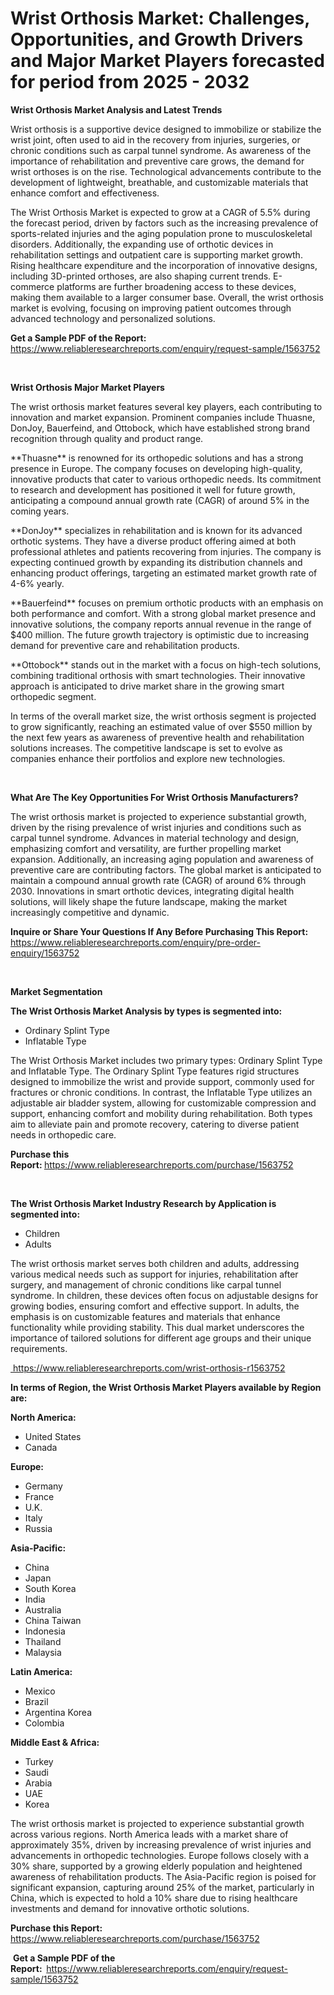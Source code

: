 <p><h1>Wrist Orthosis Market: Challenges, Opportunities, and Growth Drivers and Major Market Players forecasted for period from 2025 - 2032</h1></p><p><strong>Wrist Orthosis Market Analysis and Latest Trends</strong></p>
<p><p>Wrist orthosis is a supportive device designed to immobilize or stabilize the wrist joint, often used to aid in the recovery from injuries, surgeries, or chronic conditions such as carpal tunnel syndrome. As awareness of the importance of rehabilitation and preventive care grows, the demand for wrist orthoses is on the rise. Technological advancements contribute to the development of lightweight, breathable, and customizable materials that enhance comfort and effectiveness.</p><p>The Wrist Orthosis Market is expected to grow at a CAGR of 5.5% during the forecast period, driven by factors such as the increasing prevalence of sports-related injuries and the aging population prone to musculoskeletal disorders. Additionally, the expanding use of orthotic devices in rehabilitation settings and outpatient care is supporting market growth. Rising healthcare expenditure and the incorporation of innovative designs, including 3D-printed orthoses, are also shaping current trends. E-commerce platforms are further broadening access to these devices, making them available to a larger consumer base. Overall, the wrist orthosis market is evolving, focusing on improving patient outcomes through advanced technology and personalized solutions.</p></p>
<p><strong>Get a Sample PDF of the Report:&nbsp;</strong> <a href="https://www.reliableresearchreports.com/enquiry/request-sample/1563752?utm_campaign=2295&utm_medium=2&utm_source=Github&utm_content=ia&utm_term=13042025&utm_id=wrist-orthosis">https://www.reliableresearchreports.com/enquiry/request-sample/1563752</a></p>
<p>&nbsp;</p>
<p><strong>Wrist Orthosis Major Market Players</strong></p>
<p><p>The wrist orthosis market features several key players, each contributing to innovation and market expansion. Prominent companies include Thuasne, DonJoy, Bauerfeind, and Ottobock, which have established strong brand recognition through quality and product range.</p><p>**Thuasne** is renowned for its orthopedic solutions and has a strong presence in Europe. The company focuses on developing high-quality, innovative products that cater to various orthopedic needs. Its commitment to research and development has positioned it well for future growth, anticipating a compound annual growth rate (CAGR) of around 5% in the coming years.</p><p>**DonJoy** specializes in rehabilitation and is known for its advanced orthotic systems. They have a diverse product offering aimed at both professional athletes and patients recovering from injuries. The company is expecting continued growth by expanding its distribution channels and enhancing product offerings, targeting an estimated market growth rate of 4-6% yearly.</p><p>**Bauerfeind** focuses on premium orthotic products with an emphasis on both performance and comfort. With a strong global market presence and innovative solutions, the company reports annual revenue in the range of $400 million. The future growth trajectory is optimistic due to increasing demand for preventive care and rehabilitation products.</p><p>**Ottobock** stands out in the market with a focus on high-tech solutions, combining traditional orthosis with smart technologies. Their innovative approach is anticipated to drive market share in the growing smart orthopedic segment.</p><p>In terms of the overall market size, the wrist orthosis segment is projected to grow significantly, reaching an estimated value of over $550 million by the next few years as awareness of preventive health and rehabilitation solutions increases. The competitive landscape is set to evolve as companies enhance their portfolios and explore new technologies.</p></p>
<p>&nbsp;</p>
<p><strong>What Are The Key Opportunities For Wrist Orthosis Manufacturers?</strong></p>
<p><p>The wrist orthosis market is projected to experience substantial growth, driven by the rising prevalence of wrist injuries and conditions such as carpal tunnel syndrome. Advances in material technology and design, emphasizing comfort and versatility, are further propelling market expansion. Additionally, an increasing aging population and awareness of preventive care are contributing factors. The global market is anticipated to maintain a compound annual growth rate (CAGR) of around 6% through 2030. Innovations in smart orthotic devices, integrating digital health solutions, will likely shape the future landscape, making the market increasingly competitive and dynamic.</p></p>
<p><strong>Inquire or Share Your Questions If Any Before Purchasing This Report:</strong> <a href="https://www.reliableresearchreports.com/enquiry/pre-order-enquiry/1563752?utm_campaign=2295&utm_medium=2&utm_source=Github&utm_content=ia&utm_term=13042025&utm_id=wrist-orthosis">https://www.reliableresearchreports.com/enquiry/pre-order-enquiry/1563752</a></p>
<p>&nbsp;</p>
<p><strong>Market Segmentation</strong></p>
<p><strong>The Wrist Orthosis Market Analysis by types is segmented into:</strong></p>
<p><ul><li>Ordinary Splint Type</li><li>Inflatable Type</li></ul></p>
<p><p>The Wrist Orthosis Market includes two primary types: Ordinary Splint Type and Inflatable Type. The Ordinary Splint Type features rigid structures designed to immobilize the wrist and provide support, commonly used for fractures or chronic conditions. In contrast, the Inflatable Type utilizes an adjustable air bladder system, allowing for customizable compression and support, enhancing comfort and mobility during rehabilitation. Both types aim to alleviate pain and promote recovery, catering to diverse patient needs in orthopedic care.</p></p>
<p><strong>Purchase this Report:&nbsp;</strong><a href="https://www.reliableresearchreports.com/purchase/1563752?utm_campaign=2295&utm_medium=2&utm_source=Github&utm_content=ia&utm_term=13042025&utm_id=wrist-orthosis">https://www.reliableresearchreports.com/purchase/1563752</a></p>
<p>&nbsp;</p>
<p><strong>The Wrist Orthosis Market Industry Research by Application is segmented into:</strong></p>
<p><ul><li>Children</li><li>Adults</li></ul></p>
<p><p>The wrist orthosis market serves both children and adults, addressing various medical needs such as support for injuries, rehabilitation after surgery, and management of chronic conditions like carpal tunnel syndrome. In children, these devices often focus on adjustable designs for growing bodies, ensuring comfort and effective support. In adults, the emphasis is on customizable features and materials that enhance functionality while providing stability. This dual market underscores the importance of tailored solutions for different age groups and their unique requirements.</p></p>
<p><a href="https://www.reliableresearchreports.com/wrist-orthosis-r1563752?utm_campaign=2295&utm_medium=2&utm_source=Github&utm_content=ia&utm_term=13042025&utm_id=wrist-orthosis">&nbsp;https://www.reliableresearchreports.com/wrist-orthosis-r1563752</a></p>
<p><strong>In terms of Region, the Wrist Orthosis Market Players available by Region are:</strong></p>
<p>
    <p> <strong> North America: </strong>
        <ul>
            <li>United States</li>
            <li>Canada</li>
        </ul>
        </p> 
    <p> <strong> Europe: </strong>
        <ul>
            <li>Germany</li>
            <li>France</li>
            <li>U.K.</li>
            <li>Italy</li>
            <li>Russia</li>
        </ul>
        </p> 
    <p> <strong> Asia-Pacific: </strong>
        <ul>
            <li>China</li>
            <li>Japan</li>
            <li>South Korea</li>
            <li>India</li>
            <li>Australia</li>
            <li>China Taiwan</li>
            <li>Indonesia</li>
            <li>Thailand</li>
            <li>Malaysia</li>
        </ul>
        </p> 
    <p> <strong> Latin America: </strong>
        <ul>
            <li>Mexico</li>
            <li>Brazil</li>
            <li>Argentina Korea</li>
            <li>Colombia</li>
        </ul>
        </p> 
    <p> <strong> Middle East & Africa: </strong>
        <ul>
            <li>Turkey</li>
            <li>Saudi</li>
            <li>Arabia</li>
            <li>UAE</li>
            <li>Korea</li>
        </ul>
    </p>
    </p>
<p><p>The wrist orthosis market is projected to experience substantial growth across various regions. North America leads with a market share of approximately 35%, driven by increasing prevalence of wrist injuries and advancements in orthopedic technologies. Europe follows closely with a 30% share, supported by a growing elderly population and heightened awareness of rehabilitation products. The Asia-Pacific region is poised for significant expansion, capturing around 25% of the market, particularly in China, which is expected to hold a 10% share due to rising healthcare investments and demand for innovative orthotic solutions.</p></p>
<p><strong>Purchase this Report: </strong><a href="https://www.reliableresearchreports.com/purchase/1563752?utm_campaign=2295&utm_medium=2&utm_source=Github&utm_content=ia&utm_term=13042025&utm_id=wrist-orthosis">https://www.reliableresearchreports.com/purchase/1563752</a></p>
<p>&nbsp;<strong>Get a Sample PDF of the Report:&nbsp;&nbsp;</strong><a href="https://www.reliableresearchreports.com/enquiry/request-sample/1563752?utm_campaign=2295&utm_medium=2&utm_source=Github&utm_content=ia&utm_term=13042025&utm_id=wrist-orthosis">https://www.reliableresearchreports.com/enquiry/request-sample/1563752</a></p>
<p><strong></strong></p>
<p><p></p><p></p><p></p></p>
